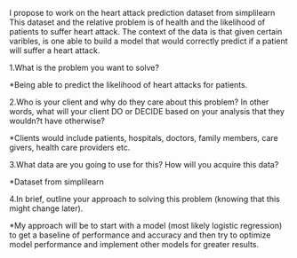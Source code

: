 I propose to work on the heart attack prediction dataset from simplilearn This dataset and the relative problem is of health and the likelihood of patients to suffer heart attack. The context of the data is that given certain varibles, is one able to build a model that would correctly predict if a patient will suffer a heart attack.

1.What is the problem you want to solve?

*Being able to predict the likelihood of heart attacks for patients.

2.Who is your client and why do they care about this problem? In other words, what will your client DO or DECIDE based on your analysis that they wouldn?t have otherwise?

*Clients would include patients, hospitals, doctors, family members, care givers, health care providers etc.

3.What data are you going to use for this? How will you acquire this data?

*Dataset from simplilearn

4.In brief, outline your approach to solving this problem (knowing that this might change later).

*My approach will be to start with a model (most likely logistic regression) to get a baseline of performance and accuracy and then try to optimize model performance and implement other models for greater results.
